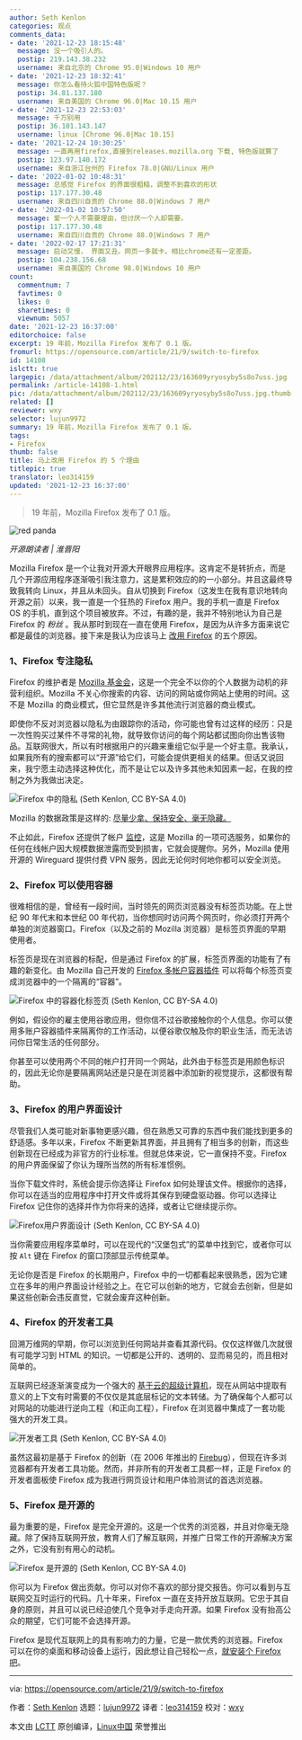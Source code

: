 ```yaml
---
author: Seth Kenlon
categories: 观点
comments_data:
- date: '2021-12-23 18:15:48'
  message: 没一个吸引人的。
  postip: 219.143.38.232
  username: 来自北京的 Chrome 95.0|Windows 10 用户
- date: '2021-12-23 18:32:41'
  message: 你怎么看待火狐中国特色版呢？
  postip: 34.81.137.180
  username: 来自美国的 Chrome 96.0|Mac 10.15 用户
- date: '2021-12-23 22:53:03'
  message: 千万别用
  postip: 36.101.143.147
  username: linux [Chrome 96.0|Mac 10.15]
- date: '2021-12-24 10:30:25'
  message: 一直再用firefox,直接到releases.mozilla.org 下载, 特色版就算了
  postip: 123.97.140.172
  username: 来自浙江台州的 Firefox 78.0|GNU/Linux 用户
- date: '2022-01-02 10:48:31'
  message: 总感觉 Firefox 的界面很粗糙，调整不到喜欢的形状
  postip: 117.177.30.48
  username: 来自四川自贡的 Chrome 88.0|Windows 7 用户
- date: '2022-01-02 10:57:50'
  message: 爱一个人不需要理由，但讨厌一个人却需要。
  postip: 117.177.30.48
  username: 来自四川自贡的 Chrome 88.0|Windows 7 用户
- date: '2022-02-17 17:21:31'
  message: 启动又慢， 界面又丑。网页一多就卡。相比chrome还有一定差距。
  postip: 104.238.156.68
  username: 来自美国的 Chrome 98.0|Windows 10 用户
count:
  commentnum: 7
  favtimes: 0
  likes: 0
  sharetimes: 0
  viewnum: 5057
date: '2021-12-23 16:37:00'
editorchoice: false
excerpt: 19 年前，Mozilla Firefox 发布了 0.1 版。
fromurl: https://opensource.com/article/21/9/switch-to-firefox
id: 14108
islctt: true
largepic: /data/attachment/album/202112/23/163609yryosyby5s8o7uss.jpg
permalink: /article-14108-1.html
pic: /data/attachment/album/202112/23/163609yryosyby5s8o7uss.jpg.thumb.jpg
related: []
reviewer: wxy
selector: lujun9972
summary: 19 年前，Mozilla Firefox 发布了 0.1 版。
tags:
- Firefox
thumb: false
title: 马上改用 Firefox 的 5 个理由
titlepic: true
translator: leo314159
updated: '2021-12-23 16:37:00'
---
```



> 
> 19 年前，Mozilla Firefox 发布了 0.1 版。
> 
> 
> 


![](/data/attachment/album/202112/23/163609yryosyby5s8o7uss.jpg "red panda")



*开源朗读者 | 淮晋阳*


Mozilla Firefox 是一个让我对开源大开眼界应用程序。这肯定不是转折点，而是几个开源应用程序逐渐吸引我注意力，这是累积效应的的一小部分。并且这最终导致我转向 Linux，并且从未回头。自从切换到 Firefox（这发生在我有意识地转向开源之前）以来，我一直是一个狂热的 Firefox 用户。我的手机一直是 Firefox OS 的手机，直到这个项目被放弃。不过，有趣的是，我并不特别地认为自己是 Firefox 的 *粉丝* 。我从那时到现在一直在使用 Firefox，是因为从许多方面来说它都是最佳的浏览器。接下来是我认为应该马上 [改用 Firefox](http://getfirefox.org) 的五个原因。


### 1、Firefox 专注隐私


Firefox 的维护者是 [Mozilla 基金会](https://foundation.mozilla.org/en/)，这是一个完全不以你的个人数据为动机的非营利组织。Mozilla 不关心你搜索的内容、访问的网站或你网站上使用的时间。这不是 Mozilla 的商业模式，但它显然是许多其他流行浏览器的商业模式。


即使你不反对浏览器以隐私为由跟踪你的活动，你可能也曾有过这样的经历：只是一次性购买过某件不寻常的礼物，就导致你访问的每个网站都试图向你出售该物品。互联网很大，所以有时根据用户的兴趣来重组它似乎是一个好主意。我承认，如果我所有的搜索都可以“开源”给它们，可能会提供更相关的结果。但话又说回来，我宁愿主动选择这种优化，而不是让它以及许多其他未知因素一起，在我的控制之外为我做出决定。


![Firefox 中的隐私 (Seth Kenlon, CC BY-SA 4.0) ](/data/attachment/album/202112/23/163706ircavccs9gvz5zys.jpg)


Mozilla 的数据政策是这样的: [尽量少拿、保持安全、毫无隐藏。](https://blog.mozilla.org/en/products/firefox/firefox-data-privacy-promise/)


不止如此，Firefox 还提供了帐户 [监控](https://monitor.firefox.com)，这是 Mozilla 的一项可选服务，如果你的任何在线帐户因大规模数据泄露而受到损害，它就会提醒你。另外，Mozilla 使用开源的 Wireguard 提供付费 VPN 服务，因此无论何时何地你都可以安全浏览。


### 2、Firefox 可以使用容器


很难相信的是，曾经有一段时间，当时领先的网页浏览器没有标签页功能。在上世纪 90 年代末和本世纪 00 年代初，当你想同时访问两个网页时，你必须打开两个单独的浏览器窗口。Firefox（以及之前的 Mozilla 浏览器）是标签页界面的早期使用者。


标签页是现在浏览器的标配，但是通过 Firefox 的扩展，标签页界面的功能有了有趣的新变化。由 Mozilla 自己开发的 [Firefox 多帐户容器插件](https://github.com/mozilla/multi-account-containers#readme) 可以将每个标签页变成浏览器中的一个隔离的“容器”。


![Firefox 中的容器化标签页 (Seth Kenlon, CC BY-SA 4.0)](/data/attachment/album/202112/23/163707i7glg1d6p4a1j61b.jpg)


例如，假设你的雇主使用谷歌应用，但你信不过谷歌接触你的个人信息。你可以使用多账户容器插件来隔离你的工作活动，以便谷歌仅触及你的职业生活，而无法访问你日常生活的任何部分。


你甚至可以使用两个不同的帐户打开同一个网站，此外由于标签页是用颜色标识的，因此无论你是要隔离网站还是只是在浏览器中添加新的视觉提示，这都很有帮助。


### 3、Firefox 的用户界面设计


尽管我们人类可能对新事物更感兴趣，但在熟悉又可靠的东西中我们能找到更多的舒适感。多年以来，Firefox 不断更新其界面，并且拥有了相当多的创新，而这些创新现在已经成为非官方的行业标准。但就总体来说，它一直保持不变。Firefox 的用户界面保留了你认为理所当然的所有标准惯例。


当你下载文件时，系统会提示你选择让 Firefox 如何处理该文件。根据你的选择，你可以在适当的应用程序中打开文件或将其保存到硬盘驱动器。你可以选择让 Firefox 记住你的选择并作为你将来的选择，或者让它继续提示你。


![Firefox用户界面设计 (Seth Kenlon, CC BY-SA 4.0)](/data/attachment/album/202112/23/163707e66tt2mpae1l866q.png)


当你需要应用程序菜单时，可以在现代的“汉堡包式”的菜单中找到它，或者你可以按 `Alt` 键在 Firefox 的窗口顶部显示传统菜单。


无论你是否是 Firefox 的长期用户，Firefox 中的一切都看起来很熟悉，因为它建立在多年的用户界面设计经验之上。在它可以创新的地方，它就会去创新，但是如果这些创新会违反直觉，它就会废弃这种创新。


### 4、Firefox 的开发者工具


回溯万维网的早期，你可以浏览到任何网站并查看其源代码。仅仅这样做几次就很有可能学习到 HTML 的知识。一切都是公开的、透明的、显而易见的，而且相对简单的。


互联网已经逐渐演变成为一个强大的 [基于云的超级计算机](https://www.redhat.com/en/products/open-hybrid-cloud)，现在从网站中提取有意义的上下文有时需要的不仅仅是其底层标记的文本转储。为了确保每个人都可以对网站的功能进行逆向工程（和正向工程），Firefox 在浏览器中集成了一套功能强大的开发工具。


![开发者工具 (Seth Kenlon, CC BY-SA 4.0) ](/data/attachment/album/202112/23/163708dssb4dmwzpbj4zmq.jpg)


虽然这最初是基于 Firefox 的创新（在 2006 年推出的 [Firebug](https://getfirebug.com/)），但现在许多浏览器都有开发者工具功能。然而，并非所有的开发者工具都一样，正是 Firefox 的开发者面板使 Firefox 成为我进行网页设计和用户体验测试的首选浏览器。


### 5、Firefox 是开源的


最为重要的是，Firefox 是完全开源的。这是一个优秀的浏览器，并且对你毫无隐藏。除了保持互联网开放，教育人们了解互联网，并推广日常工作的开源解决方案之外，它没有别有用心的动机。


![Firefox 是开源的 (Seth Kenlon, CC BY-SA 4.0)](/data/attachment/album/202112/23/163709hrw0ffvf0aaiwggc.jpg)


你可以为 Firefox 做出贡献。你可以对你不喜欢的部分提交报告。你可以看到与互联网交互时运行的代码。几十年来，Firefox 一直在支持开放互联网。它忠于其自身的原则，并且可以说已经迫使几个竞争对手走向开源。如果 Firefox 没有抬高公众的期望，它们可能不会选择开源。


Firefox 是现代互联网上的具有影响力的力量，它是一款优秀的浏览器。Firefox 可以在你的桌面和移动设备上运行，因此想让自己轻松一点，[就安装个 Firefox 吧](http://getfirefox.com)。




---


via: <https://opensource.com/article/21/9/switch-to-firefox>


作者：[Seth Kenlon](https://opensource.com/users/seth) 选题：[lujun9972](https://github.com/lujun9972) 译者：[leo314159](https://github.com/leo314159) 校对：[wxy](https://github.com/wxy)


本文由 [LCTT](https://github.com/LCTT/TranslateProject) 原创编译，[Linux中国](https://linux.cn/) 荣誉推出